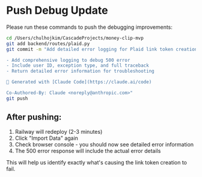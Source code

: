 # Push Debug Update

Please run these commands to push the debugging improvements:

```bash
cd /Users/chulhojkim/CascadeProjects/money-clip-mvp
git add backend/routes/plaid.py
git commit -m "Add detailed error logging for Plaid link token creation

- Add comprehensive logging to debug 500 error
- Include user ID, exception type, and full traceback
- Return detailed error information for troubleshooting

🤖 Generated with [Claude Code](https://claude.ai/code)

Co-Authored-By: Claude <noreply@anthropic.com>"
git push
```

## After pushing:
1. Railway will redeploy (2-3 minutes)
2. Click "Import Data" again
3. Check browser console - you should now see detailed error information
4. The 500 error response will include the actual error details

This will help us identify exactly what's causing the link token creation to fail.